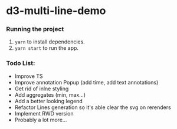 # d3-multi-line-demo

### Running the project

1. `yarn` to install dependencies.
2. `yarn start` to run the app.

### Todo List:

- Improve TS
- Improve annotation Popup (add time, add text annotations)
- Get rid of inlne styling
- Add aggregates (min, max...)
- Add a better looking legend
- Refactor Lines generation so it's able clear the svg on rerenders
- Implement RWD version
- Probably a lot more...
